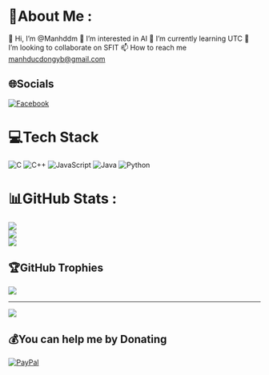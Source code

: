# 💫About Me :
👋 Hi, I’m @Manhddm
👀 I’m interested in AI
🌱 I’m currently learning UTC
💞️ I’m looking to collaborate on SFIT
📫 How to reach me manhducdongyb@gmail.com

## 🌐Socials
[![Facebook](https://img.shields.io/badge/Facebook-%231877F2.svg?logo=Facebook&logoColor=white)](https://www.facebook.com/dongducmanhyb) 

# 💻Tech Stack
![C](https://img.shields.io/badge/c-%2300599C.svg?style=for-the-badge&logo=c&logoColor=white) ![C++](https://img.shields.io/badge/c++-%2300599C.svg?style=for-the-badge&logo=c%2B%2B&logoColor=white) ![JavaScript](https://img.shields.io/badge/javascript-%23323330.svg?style=for-the-badge&logo=javascript&logoColor=%23F7DF1E) ![Java](https://img.shields.io/badge/java-%23ED8B00.svg?style=for-the-badge&logo=java&logoColor=white) ![Python](https://img.shields.io/badge/python-3670A0?style=for-the-badge&logo=python&logoColor=ffdd54)
# 📊GitHub Stats :
![](https://github-readme-stats.vercel.app/api?username=Manhddm&theme=radical&hide_border=false&include_all_commits=false&count_private=false)<br/>
![](https://github-readme-streak-stats.herokuapp.com/?user=Manhddm&theme=radical&hide_border=false)<br/>
![](https://github-readme-stats.vercel.app/api/top-langs/?username=Manhddm&theme=radical&hide_border=false&include_all_commits=false&count_private=false&layout=compact)

## 🏆GitHub Trophies
![](https://github-trophies.vercel.app/?username=Manhddm&theme=radical&no-frame=false&no-bg=false&margin-w=4)

---
[![](https://visitcount.itsvg.in/api?id=Manhddm&icon=0&color=0)](https://visitcount.itsvg.in)

  ## 💰You can help me by Donating
  [![PayPal](https://img.shields.io/badge/PayPal-00457C?style=for-the-badge&logo=paypal&logoColor=white)](https://paypal.me/ducmanh20k5@gmail.com) 

  <!-- Proudly created with GPRM ( https://gprm.itsvg.in ) -->
  
